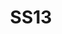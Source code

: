 ---
title: SS13
crosslinks:
- livven
- TheHoPisBad
- nocontext
- place
- ss14
- ApocalypseRising
- SUBREDDITNAME
- homestuck
- ss13art
- furry
- Stationeers
- titlegore
- Stellaris
- REEEEEEEEEE
- AteThePasta
- Games
- tf2
- ftlgame
- AskReddit
- PlaceNL
---